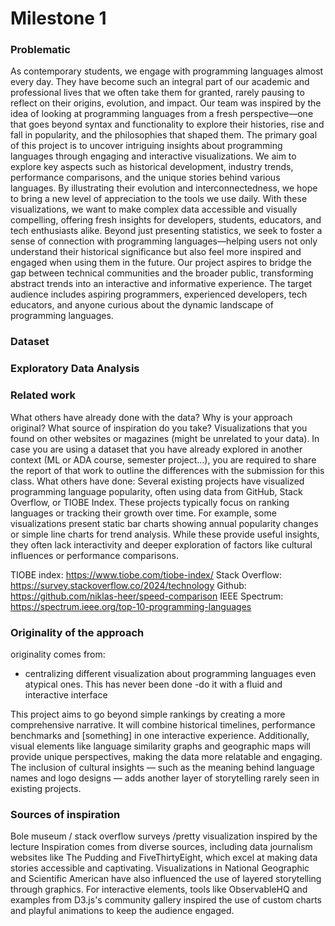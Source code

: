 # Milestone 1

### Problematic


As contemporary students, we engage with programming languages almost every day. They have become such an integral part of our academic and professional lives that we often take them for granted, rarely pausing to reflect on their origins, evolution, and impact. Our team was inspired by the idea of looking at programming languages from a fresh perspective—one that goes beyond syntax and functionality to explore their histories, rise and fall in popularity, and the philosophies that shaped them.
The primary goal of this project is to uncover intriguing insights about programming languages through engaging and interactive visualizations. We aim to explore key aspects such as historical development, industry trends, performance comparisons, and the unique stories behind various languages. By illustrating their evolution and interconnectedness, we hope to bring a new level of appreciation to the tools we use daily.
With these visualizations, we want to make complex data accessible and visually compelling, offering fresh insights for developers, students, educators, and tech enthusiasts alike. Beyond just presenting statistics, we seek to foster a sense of connection with programming languages—helping users not only understand their historical significance but also feel more inspired and engaged when using them in the future.
 Our project aspires to bridge the gap between technical communities and the broader public, transforming abstract trends into an interactive and informative experience. The target audience includes aspiring programmers, experienced developers, tech educators, and anyone curious about the dynamic landscape of programming languages.


### Dataset


### Exploratory Data Analysis

### Related work

What others have already done with the data?
Why is your approach original?
What source of inspiration do you take? Visualizations that you found on other websites or magazines (might be unrelated to your data).
In case you are using a dataset that you have already explored in another context (ML or ADA course, semester project...), you are required to share the report of that work to outline the differences with the submission for this class.
What others have done:
Several existing projects have visualized programming language popularity, often using data from GitHub, Stack Overflow, or TIOBE Index. These projects typically focus on ranking languages or tracking their growth over time. For example, some visualizations present static bar charts showing annual popularity changes or simple line charts for trend analysis. While these provide useful insights, they often lack interactivity and deeper exploration of factors like cultural influences or performance comparisons.

TIOBE index: https://www.tiobe.com/tiobe-index/
Stack Overflow: https://survey.stackoverflow.co/2024/technology
Github: https://github.com/niklas-heer/speed-comparison
IEEE Spectrum: https://spectrum.ieee.org/top-10-programming-languages

### Originality of the approach

originality comes from:
- centralizing different visualization about programming languages even atypical ones. This has never been done
-do it with a fluid and interactive interface

This project aims to go beyond simple rankings by creating a more comprehensive narrative. It will combine historical timelines, performance benchmarks and [something] in one interactive experience. Additionally, visual elements like language similarity graphs and geographic maps will provide unique perspectives, making the data more relatable and engaging. The inclusion of cultural insights — such as the meaning behind language names and logo designs — adds another layer of storytelling rarely seen in existing projects.

### Sources of inspiration

Bole museum / stack overflow surveys /pretty visualization inspired by the lecture
Inspiration comes from diverse sources, including data journalism websites like The Pudding and FiveThirtyEight, which excel at making data stories accessible and captivating. Visualizations in National Geographic and Scientific American have also influenced the use of layered storytelling through graphics. For interactive elements, tools like ObservableHQ and examples from D3.js's community gallery inspired the use of custom charts and playful animations to keep the audience engaged.
